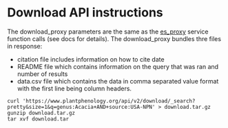 # Download API instructions

The download_proxy parameters are the same as the [es_proxy](es_proxy.md) service function calls (see docs for details).
The download_proxy bundles thre files in response: 
 * citation file includes information on how to cite date
 * README file which contains information on the query that was ran and number of results
 * data.csv file which contains the data in comma separated value format with the first line being column headers.

```
curl 'https://www.plantphenology.org/api/v2/download/_search?pretty&size=1&q=genus:Acacia+AND+source:USA-NPN' > download.tar.gz
gunzip download.tar.gz
tar xvf download.tar
```
